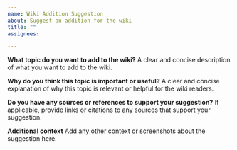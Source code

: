 ```yaml
---
name: Wiki Addition Suggestion
about: Suggest an addition for the wiki
title: ""
assignees: 

---
```


**What topic do you want to add to the wiki?**
A clear and concise description of what you want to add to the wiki.

**Why do you think this topic is important or useful?**
A clear and concise explanation of why this topic is relevant or helpful for the wiki readers.

**Do you have any sources or references to support your suggestion?**
If applicable, provide links or citations to any sources that support your suggestion.

**Additional context**
Add any other context or screenshots about the suggestion here.
